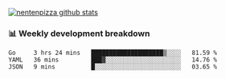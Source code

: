 [![nentenpizza github stats](https://github-readme-stats.vercel.app/api?username=nentenpizza&count_private=true)](https://github.com/anuraghazra/github-readme-stats)

### 📊 Weekly development breakdown
<!--START_SECTION:waka-->

```text
Go     3 hrs 24 mins   ████████████████████▒░░░░   81.59 %
YAML   36 mins         ███▓░░░░░░░░░░░░░░░░░░░░░   14.76 %
JSON   9 mins          █░░░░░░░░░░░░░░░░░░░░░░░░   03.65 %
```

<!--END_SECTION:waka-->


